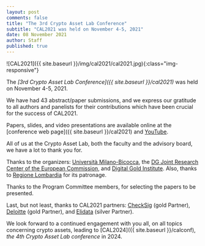 ```yaml
---
layout: post
comments: false
title: "The 3rd Crypto Asset Lab Conference"
subtitle: "CAL2021 was held on November 4-5, 2021"
date: 08 November 2021
author: Staff
published: true
---
```


![CAL2021]({{ site.baseurl }}/img/cal2021/cal2021.jpg){:class="img-responsive"}

The _[3rd Crypto Asset Lab Conference]({{ site.baseurl }}/cal2021)_ was held on November 4-5, 2021.

We have had 43 abstract/paper submissions, and we express our gratitude to all authors and panelists for their contributions which have been crucial for the success of CAL2021.

Papers, slides, and video presentations are available online at the [conference web page]({{ site.baseurl }}/cal2021) and [YouTube](http://www.youtube.com/playlist?list=PLTLa2tRY91LJGX_yqhstChewO1q1LCwhY).

All of us at the Crypto Asset Lab, both the faculty and the advisory board, we have a lot to thank you for.

Thanks to the organizers: [Università Milano-Bicocca](https://www.unimib.it/), the [DG Joint Research Center of the European Commission](https://ec.europa.eu/knowledge4policy/organisation/jrc-joint-research-centre_en), and [Digital Gold Institute](https://www.dgi.io). Also, thanks to [Regione Lombardia](https://www.en.regione.lombardia.it/wps/portal/site/en-regione-lombardia) for its patronage.

Thanks to the Program Committee members, for selecting the papers to be presented.

Last, but not least, thanks to CAL2021 partners: [CheckSig](https://checksig.com/) (gold Partner), [Deloitte](https://www2.deloitte.com/global/en.html) (gold Partner), and [Elidata](https://elidata.it/) (silver Partner).

We look forward to a continued engagement with you all, on all topics concerning crypto assets, leading to [CAL2024]({{ site.baseurl }}/calconf), _the 4th Crypto Asset Lab conference_ in 2024.
